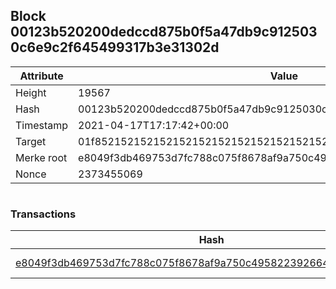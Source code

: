 ## Block 00123b520200dedccd875b0f5a47db9c9125030c6e9c2f645499317b3e31302d

Attribute | Value
--- | ---
Height | 19567
Hash | 00123b520200dedccd875b0f5a47db9c9125030c6e9c2f645499317b3e31302d
Timestamp | 2021-04-17T17:17:42+00:00
Target | 01f8521521521521521521521521521521521521521521521521521521521521
Merke root | e8049f3db469753d7fc788c075f8678af9a750c495822392664f698e87e84ca1
Nonce | 2373455069

```

```

### Transactions

Hash | Amount
--- | ---
[e8049f3db469753d7fc788c075f8678af9a750c495822392664f698e87e84ca1](e8049f3db469753d7fc788c075f8678af9a750c495822392664f698e87e84ca1.md) | 10.00000000 SKEPTI 
